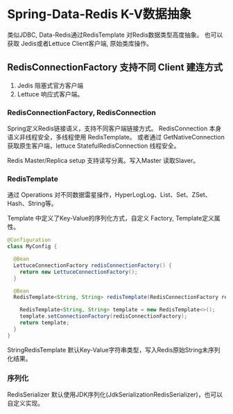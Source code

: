 # Spring-Data-Redis K-V数据抽象
类似JDBC, Data-Redis通过RedisTemplate 对Redis数据类型高度抽象。
也可以获取 Jedis或者Lettuce Client客户端, 原始类库操作。 

## RedisConnectionFactory 支持不同 Client 建连方式
1. Jedis 阻塞式官方客户端
2. Lettuce 响应式客户端。

### RedisConnectionFactory, RedisConnection

Spring定义Redis链接语义，支持不同客户端链接方式。 RedisConnection 本身语义非线程安全，多线程使用 RedisTemplate。
或者通过 GetNativeConnection 获取原生客户端，lettuce StatefulRedisConnection 线程安全。

Redis Master/Replica setup 支持读写分离。写入Master 读取Slaver。

### RedisTemplate

通过 Operations 对不同数据雷星操作，HyperLogLog、List、Set、ZSet、Hash、String等。

Template 中定义了Key-Value的序列化方式，自定义 Factory, Template定义属性。

```java
@Configuration
class MyConfig {

  @Bean
  LettuceConnectionFactory redisConnectionFactory() {
    return new LettuceConnectionFactory();
  }

  @Bean
  RedisTemplate<String, String> redisTemplate(RedisConnectionFactory redisConnectionFactory) {

    RedisTemplate<String, String> template = new RedisTemplate<>();
    template.setConnectionFactory(redisConnectionFactory);
    return template;
  }
}
```

StringRedisTemplate 默认Key-Value字符串类型，写入Redis原始String未序列化结果。


### 序列化

RedisSerializer 默认使用JDK序列化(JdkSerializationRedisSerializer)，也可以自定义实现。

















